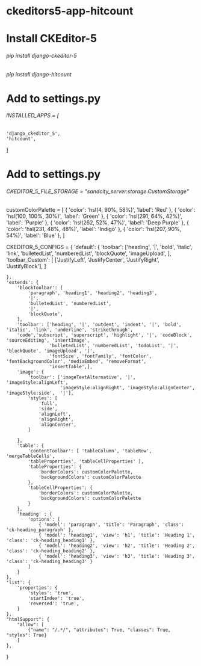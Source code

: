 # ckeditors5-app-hitcount

# Install CKEditor-5
###### pip install django-ckeditor-5
###### pip install django-hitcount

# Add to settings.py

###### INSTALLED_APPS = [
    'django_ckeditor_5',
    'hitcount',
]

# Add to settings.py
###### CKEDITOR_5_FILE_STORAGE = "sandcity_server.storage.CustomStorage"

customColorPalette = [
        {
            'color': 'hsl(4, 90%, 58%)',
            'label': 'Red'
        },
        {
            'color': 'hsl(100, 100%, 30%)',
            'label': 'Green'
        },
        {
            'color': 'hsl(291, 64%, 42%)',
            'label': 'Purple'
        },
        {
            'color': 'hsl(262, 52%, 47%)',
            'label': 'Deep Purple'
        },
        {
            'color': 'hsl(231, 48%, 48%)',
            'label': 'Indigo'
        },
        {
            'color': 'hsl(207, 90%, 54%)',
            'label': 'Blue'
        },
]

CKEDITOR_5_CONFIGS = {
    'default': {
        'toolbar': ['heading', '|', 'bold', 'italic', 'link',
                    'bulletedList', 'numberedList', 'blockQuote', 'imageUpload', ],
        'toolbar_Custom': [
            ['JustifyLeft', 'JustifyCenter', 'JustifyRight', 'JustifyBlock'],
        ]

    },
    'extends': {
        'blockToolbar': [
            'paragraph', 'heading1', 'heading2', 'heading3',
            '|',
            'bulletedList', 'numberedList',
            '|',
            'blockQuote',
        ],
        'toolbar': ['heading', '|', 'outdent', 'indent', '|', 'bold', 'italic', 'link', 'underline', 'strikethrough',
        'code','subscript', 'superscript', 'highlight', '|', 'codeBlock', 'sourceEditing', 'insertImage',
                    'bulletedList', 'numberedList', 'todoList', '|',  'blockQuote', 'imageUpload', '|',
                    'fontSize', 'fontFamily', 'fontColor', 'fontBackgroundColor', 'mediaEmbed', 'removeFormat',
                    'insertTable',],
        'image': {
            'toolbar': ['imageTextAlternative', '|', 'imageStyle:alignLeft',
                        'imageStyle:alignRight', 'imageStyle:alignCenter', 'imageStyle:side',  '|'],
            'styles': [
                'full',
                'side',
                'alignLeft',
                'alignRight',
                'alignCenter',
            ]

        },
        'table': {
            'contentToolbar': [ 'tableColumn', 'tableRow', 'mergeTableCells',
            'tableProperties', 'tableCellProperties' ],
            'tableProperties': {
                'borderColors': customColorPalette,
                'backgroundColors': customColorPalette
            },
            'tableCellProperties': {
                'borderColors': customColorPalette,
                'backgroundColors': customColorPalette
            }
        },
        'heading' : {
            'options': [
                { 'model': 'paragraph', 'title': 'Paragraph', 'class': 'ck-heading_paragraph' },
                { 'model': 'heading1', 'view': 'h1', 'title': 'Heading 1', 'class': 'ck-heading_heading1' },
                { 'model': 'heading2', 'view': 'h2', 'title': 'Heading 2', 'class': 'ck-heading_heading2' },
                { 'model': 'heading3', 'view': 'h3', 'title': 'Heading 3', 'class': 'ck-heading_heading3' }
            ]
        }
    },
    'list': {
        'properties': {
            'styles': 'true',
            'startIndex': 'true',
            'reversed': 'true',
        }
    },
    "htmlSupport": {
        "allow": [
            {"name": "/.*/", "attributes": True, "classes": True, "styles": True}
        ]
    },
}
